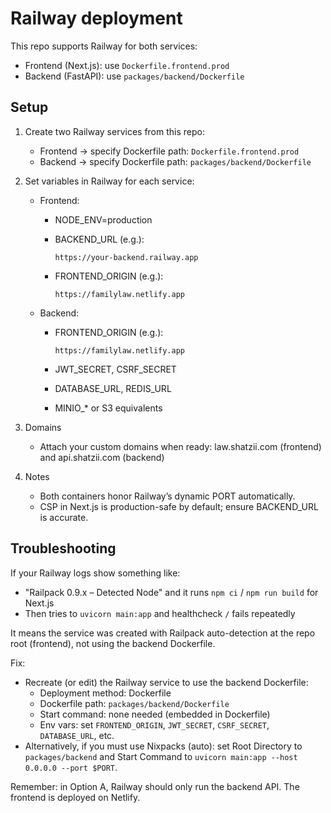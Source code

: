 # Railway deployment

This repo supports Railway for both services:

- Frontend (Next.js): use `Dockerfile.frontend.prod`
- Backend (FastAPI): use `packages/backend/Dockerfile`

## Setup

1) Create two Railway services from this repo:
   - Frontend → specify Dockerfile path: `Dockerfile.frontend.prod`
   - Backend → specify Dockerfile path: `packages/backend/Dockerfile`
2) Set variables in Railway for each service:

    - Frontend:
       - NODE_ENV=production
       - BACKEND_URL (e.g.):

          ```text
          https://your-backend.railway.app
          ```

       - FRONTEND_ORIGIN (e.g.):

          ```text
          https://familylaw.netlify.app
          ```

    - Backend:
       - FRONTEND_ORIGIN (e.g.):

          ```text
          https://familylaw.netlify.app
          ```

       - JWT_SECRET, CSRF_SECRET
       - DATABASE_URL, REDIS_URL
       - MINIO_* or S3 equivalents
3) Domains
   - Attach your custom domains when ready: law.shatzii.com (frontend) and api.shatzii.com (backend)
4) Notes
   - Both containers honor Railway’s dynamic PORT automatically.
   - CSP in Next.js is production-safe by default; ensure BACKEND_URL is accurate.

## Troubleshooting

If your Railway logs show something like:

- "Railpack 0.9.x – Detected Node" and it runs `npm ci` / `npm run build` for Next.js
- Then tries to `uvicorn main:app` and healthcheck `/` fails repeatedly

It means the service was created with Railpack auto-detection at the repo root (frontend), not using the backend Dockerfile.

Fix:
- Recreate (or edit) the Railway service to use the backend Dockerfile:
   - Deployment method: Dockerfile
   - Dockerfile path: `packages/backend/Dockerfile`
   - Start command: none needed (embedded in Dockerfile)
   - Env vars: set `FRONTEND_ORIGIN`, `JWT_SECRET`, `CSRF_SECRET`, `DATABASE_URL`, etc.
- Alternatively, if you must use Nixpacks (auto): set Root Directory to `packages/backend` and Start Command to `uvicorn main:app --host 0.0.0.0 --port $PORT`.

Remember: in Option A, Railway should only run the backend API. The frontend is deployed on Netlify.
